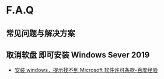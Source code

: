 # F.A.Q

## 常见问题与解决方案

## 取消软盘 即可安装 Windows Sever 2019

- [安装 windows，提示找不到 Microsoft 软件许可条款-百度经验](https://jingyan.baidu.com/article/b87fe19e5a2e5b521835680a.html)
